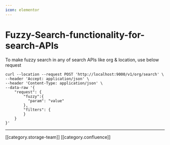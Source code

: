 ```yaml
---
icon: elementor
---
```


# Fuzzy-Search-functionality-for-search-APIs

To make fuzzy search in any of search APIs like org & location, use below request

```
curl --location --request POST 'http://localhost:9000/v1/org/search' \
--header 'Accept: application/json' \
--header 'Content-Type: application/json' \
--data-raw '{
    "request": {
        "fuzzy":{
          "param": "value"
        },
        "filters": {
        }
    }
}'
```

***

\[\[category.storage-team]] \[\[category.confluence]]
